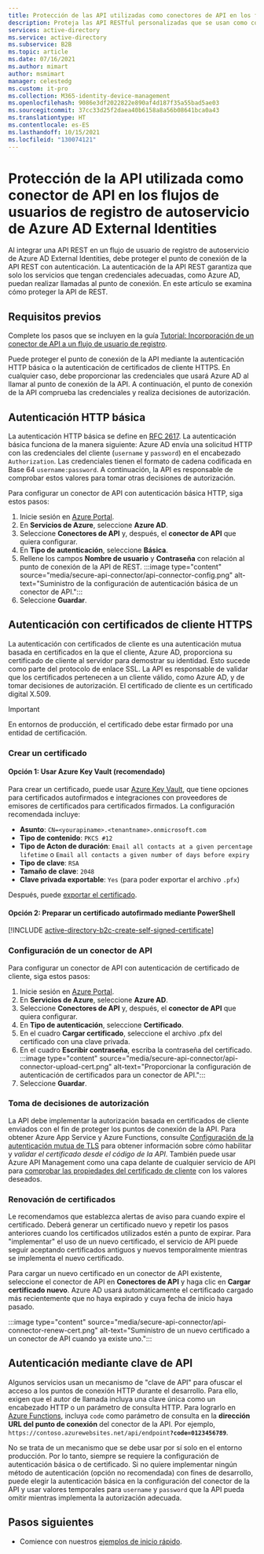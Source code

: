 ```yaml
---
title: Protección de las API utilizadas como conectores de API en los flujos de usuario de registro de autoservicio de Azure AD
description: Proteja las API RESTful personalizadas que se usan como conectores de API en los flujos de usuario de registro de autoservicio.
services: active-directory
ms.service: active-directory
ms.subservice: B2B
ms.topic: article
ms.date: 07/16/2021
ms.author: mimart
author: msmimart
manager: celestedg
ms.custom: it-pro
ms.collection: M365-identity-device-management
ms.openlocfilehash: 9086e3df2022822e890af4d187f35a55bad5ae03
ms.sourcegitcommit: 37cc33d25f2daea40b6158a8a56b08641bca0a43
ms.translationtype: HT
ms.contentlocale: es-ES
ms.lasthandoff: 10/15/2021
ms.locfileid: "130074121"
---
```

# <a name="secure-your-api-used-an-api-connector-in-azure-ad-external-identities-self-service-sign-up-user-flows"></a>Protección de la API utilizada como conector de API en los flujos de usuarios de registro de autoservicio de Azure AD External Identities

Al integrar una API REST en un flujo de usuario de registro de autoservicio de Azure AD External Identities, debe proteger el punto de conexión de la API REST con autenticación. La autenticación de la API REST garantiza que solo los servicios que tengan credenciales adecuadas, como Azure AD, puedan realizar llamadas al punto de conexión. En este artículo se examina cómo proteger la API de REST. 

## <a name="prerequisites"></a>Requisitos previos
Complete los pasos que se incluyen en la guía [Tutorial: Incorporación de un conector de API a un flujo de usuario de registro](self-service-sign-up-add-api-connector.md).

Puede proteger el punto de conexión de la API mediante la autenticación HTTP básica o la autenticación de certificados de cliente HTTPS. En cualquier caso, debe proporcionar las credenciales que usará Azure AD al llamar al punto de conexión de la API. A continuación, el punto de conexión de la API comprueba las credenciales y realiza decisiones de autorización.


## <a name="http-basic-authentication"></a>Autenticación HTTP básica

La autenticación HTTP básica se define en [RFC 2617](https://tools.ietf.org/html/rfc2617). La autenticación básica funciona de la manera siguiente: Azure AD envía una solicitud HTTP con las credenciales del cliente (`username` y `password`) en el encabezado `Authorization`. Las credenciales tienen el formato de cadena codificada en Base 64 `username:password`. A continuación, la API es responsable de comprobar estos valores para tomar otras decisiones de autorización.

Para configurar un conector de API con autenticación básica HTTP, siga estos pasos:

1. Inicie sesión en [Azure Portal](https://portal.azure.com/).
2. En **Servicios de Azure**, seleccione **Azure AD**.
3. Seleccione **Conectores de API** y, después, el **conector de API** que quiera configurar.
4. En **Tipo de autenticación**, seleccione **Básica**.
5. Rellene los campos **Nombre de usuario** y **Contraseña** con relación al punto de conexión de la API de REST.
    :::image type="content" source="media/secure-api-connector/api-connector-config.png" alt-text="Suministro de la configuración de autenticación básica de un conector de API.":::
6. Seleccione **Guardar**.

## <a name="https-client-certificate-authentication"></a>Autenticación con certificados de cliente HTTPS

La autenticación con certificados de cliente es una autenticación mutua basada en certificados en la que el cliente, Azure AD, proporciona su certificado de cliente al servidor para demostrar su identidad. Esto sucede como parte del protocolo de enlace SSL. La API es responsable de validar que los certificados pertenecen a un cliente válido, como Azure AD, y de tomar decisiones de autorización. El certificado de cliente es un certificado digital X.509. 

> [!IMPORTANT]
> En entornos de producción, el certificado debe estar firmado por una entidad de certificación.

### <a name="create-a-certificate"></a>Crear un certificado

#### <a name="option-1-use-azure-key-vault-recommended"></a>Opción 1: Usar Azure Key Vault (recomendado)

Para crear un certificado, puede usar [Azure Key Vault](../../key-vault/certificates/create-certificate.md), que tiene opciones para certificados autofirmados e integraciones con proveedores de emisores de certificados para certificados firmados. La configuración recomendada incluye:
- **Asunto**: `CN=<yourapiname>.<tenantname>.onmicrosoft.com`
- **Tipo de contenido**: `PKCS #12`
- **Tipo de Acton de duración**: `Email all contacts at a given percentage lifetime` o `Email all contacts a given number of days before expiry`
- **Tipo de clave**: `RSA`
- **Tamaño de clave**: `2048`
- **Clave privada exportable**: `Yes` (para poder exportar el archivo `.pfx`)

Después, puede [exportar el certificado](../../key-vault/certificates/how-to-export-certificate.md).

#### <a name="option-2-prepare-a-self-signed-certificate-using-powershell"></a>Opción 2: Preparar un certificado autofirmado mediante PowerShell

[!INCLUDE [active-directory-b2c-create-self-signed-certificate](../../../includes/active-directory-b2c-create-self-signed-certificate.md)]

### <a name="configure-your-api-connector"></a>Configuración de un conector de API

Para configurar un conector de API con autenticación de certificado de cliente, siga estos pasos:

1. Inicie sesión en [Azure Portal](https://portal.azure.com/).
2. En **Servicios de Azure**, seleccione **Azure AD**.
3. Seleccione **Conectores de API** y, después, el **conector de API** que quiera configurar.
4. En **Tipo de autenticación**, seleccione **Certificado**.
5. En el cuadro **Cargar certificado**, seleccione el archivo .pfx del certificado con una clave privada.
6. En el cuadro **Escribir contraseña**, escriba la contraseña del certificado.
  :::image type="content" source="media/secure-api-connector/api-connector-upload-cert.png" alt-text="Proporcionar la configuración de autenticación de certificados para un conector de API.":::
7. Seleccione **Guardar**.

### <a name="perform-authorization-decisions"></a>Toma de decisiones de autorización 
La API debe implementar la autorización basada en certificados de cliente enviados con el fin de proteger los puntos de conexión de la API. Para obtener Azure App Service y Azure Functions, consulte [Configuración de la autenticación mutua de TLS](../../app-service/app-service-web-configure-tls-mutual-auth.md) para obtener información sobre cómo habilitar y *validar el certificado desde el código de la API*.  También puede usar Azure API Management como una capa delante de cualquier servicio de API para [comprobar las propiedades del certificado de cliente](
../../api-management/api-management-howto-mutual-certificates-for-clients.md) con los valores deseados.

### <a name="renewing-certificates"></a>Renovación de certificados
Le recomendamos que establezca alertas de aviso para cuando expire el certificado. Deberá generar un certificado nuevo y repetir los pasos anteriores cuando los certificados utilizados estén a punto de expirar. Para "implementar" el uso de un nuevo certificado, el servicio de API puede seguir aceptando certificados antiguos y nuevos temporalmente mientras se implementa el nuevo certificado. 

Para cargar un nuevo certificado en un conector de API existente, seleccione el conector de API en **Conectores de API** y haga clic en **Cargar certificado nuevo**. Azure AD usará automáticamente el certificado cargado más recientemente que no haya expirado y cuya fecha de inicio haya pasado.

  :::image type="content" source="media/secure-api-connector/api-connector-renew-cert.png" alt-text="Suministro de un nuevo certificado a un conector de API cuando ya existe uno.":::

## <a name="api-key-authentication"></a>Autenticación mediante clave de API

Algunos servicios usan un mecanismo de "clave de API" para ofuscar el acceso a los puntos de conexión HTTP durante el desarrollo. Para ello, exigen que el autor de llamada incluya una clave única como un encabezado HTTP o un parámetro de consulta HTTP. Para lograrlo en [Azure Functions](../../azure-functions/functions-bindings-http-webhook-trigger.md#authorization-keys), incluya `code` como parámetro de consulta en la **dirección URL del punto de conexión** del conector de la API. Por ejemplo, `https://contoso.azurewebsites.net/api/endpoint`<b>`?code=0123456789`</b>. 

No se trata de un mecanismo que se debe usar por sí solo en el entorno producción. Por lo tanto, siempre se requiere la configuración de autenticación básica o de certificado. Si no quiere implementar ningún método de autenticación (opción no recomendada) con fines de desarrollo, puede elegir la autenticación básica en la configuración del conector de la API y usar valores temporales para `username` y `password` que la API pueda omitir mientras implementa la autorización adecuada.

## <a name="next-steps"></a>Pasos siguientes
- Comience con nuestros [ejemplos de inicio rápido](code-samples-self-service-sign-up.md#api-connector-azure-function-quickstarts).
